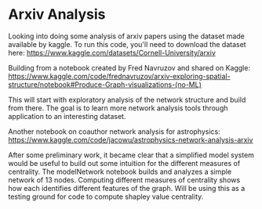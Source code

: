 # Arxiv Analysis

Looking into doing some analysis of arxiv papers using the dataset made available by kaggle. To run this code, you'll need to download the dataset here: https://www.kaggle.com/datasets/Cornell-University/arxiv

Building from a notebook created by Fred Navruzov and shared on Kaggle: https://www.kaggle.com/code/frednavruzov/arxiv-exploring-spatial-structure/notebook#Produce-Graph-visualizations-(no-ML)

This will start with exploratory analysis of the network structure and build from there. The goal is to learn more network analysis tools through application to an interesting dataset.

Another notebook on coauthor network analysis for astrophysics: https://www.kaggle.com/code/jacowu/astrophysics-network-analysis-arxiv

After some preliminary work, it became clear that a simplified model system would be useful to build out some intuition for the different measures of centrality. The modelNetwork notebook builds and analyzes a simple network of 13 nodes. Computing different measures of centrality shows how each identifies different features of the graph. Will be using this as a testing ground for code to compute shapley value centrality.